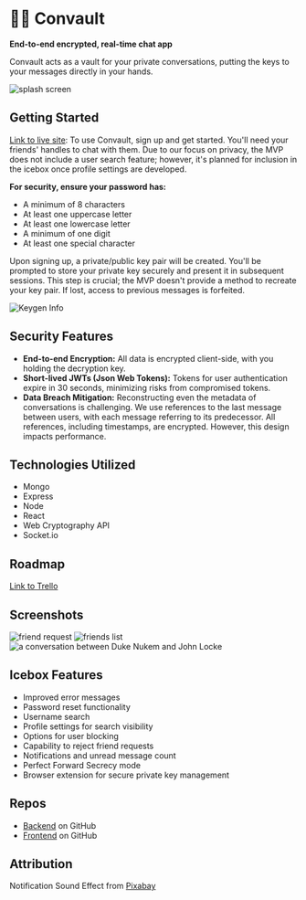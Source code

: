 # 💬🔐 Convault
**End-to-end encrypted, real-time chat app**

Convault acts as a vault for your private conversations, putting the keys to your messages directly in your hands.

![splash screen](https://i.imgur.com/aAOXSvn.png)

## Getting Started
[Link to live site](https://convault-d603666b3d0b.herokuapp.com/): To use Convault, sign up and get started. You'll need your friends' handles to chat with them. Due to our focus on privacy, the MVP does not include a user search feature; however, it's planned for inclusion in the icebox once profile settings are developed.

**For security, ensure your password has:**
+ A minimum of 8 characters
+ At least one uppercase letter
+ At least one lowercase letter
+ A minimum of one digit
+ At least one special character

Upon signing up, a private/public key pair will be created. You'll be prompted to store your private key securely and present it in subsequent sessions. This step is crucial; the MVP doesn't provide a method to recreate your key pair. If lost, access to previous messages is forfeited.

![Keygen Info](https://i.imgur.com/xhQcagz.png)

## Security Features
+ **End-to-end Encryption:** All data is encrypted client-side, with you holding the decryption key.
+ **Short-lived JWTs (Json Web Tokens):** Tokens for user authentication expire in 30 seconds, minimizing risks from compromised tokens.
+ **Data Breach Mitigation:** Reconstructing even the metadata of conversations is challenging. We use references to the last message between users, with each message referring to its predecessor. All references, including timestamps, are encrypted. However, this design impacts performance.

## Technologies Utilized
+ Mongo
+ Express
+ Node
+ React
+ Web Cryptography API
+ Socket.io

## Roadmap
[Link to Trello](https://trello.com/b/zaAZv1KH/convault)

## Screenshots
![friend request](https://i.imgur.com/hrpHbqmm.png)
![friends list](https://i.imgur.com/onwZbvgm.png)
![a conversation between Duke Nukem and John Locke](https://i.imgur.com/kxlzo9w.png)

## Icebox Features
+ Improved error messages
+ Password reset functionality
+ Username search
+ Profile settings for search visibility
+ Options for user blocking
+ Capability to reject friend requests
+ Notifications and unread message count
+ Perfect Forward Secrecy mode
+ Browser extension for secure private key management

## Repos
+ [Backend](https://github.com/cango91/convault-backend) on GitHub
+ [Frontend](https://github.com/cango91/convault-frontend) on GitHub

## Attribution
Notification Sound Effect from [Pixabay](https://pixabay.com/sound-effects/?utm_source=link-attribution&utm_medium=referral&utm_campaign=music&utm_content=14702">)